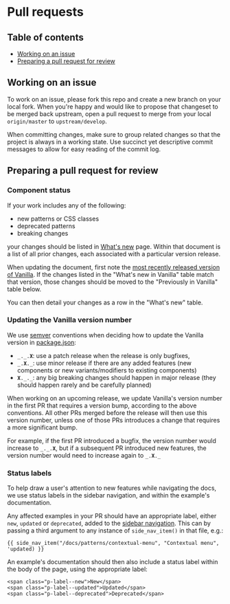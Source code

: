# Pull requests

## Table of contents

- [Working on an issue](#working-on-an-issue)
- [Preparing a pull request for review](#preparing-a-pull-request-for-review)

## Working on an issue

To work on an issue, please fork this repo and create a new branch on your local fork. When you're happy and would like to propose that changeset to be merged back upstream, open a pull request to merge from your local `origin/master` to `upstream/develop`.

When committing changes, make sure to group related changes so that the project is always in a working state. Use succinct yet descriptive commit messages to allow for easy reading of the commit log.

## Preparing a pull request for review

### Component status

If your work includes any of the following:

- new patterns or CSS classes
- deprecated patterns
- breaking changes

your changes should be listed in [What's new](/templates/docs/whats-new) page. Within that document is a list of all prior changes, each associated with a particular version release.

When updating the document, first note the [most recently released version of Vanilla](https://github.com/canonical-web-and-design/vanilla-framework/tags). If the changes listed in the "What's new in Vanilla" table match that version, those changes should be moved to the "Previously in Vanilla" table below.

You can then detail your changes as a row in the "What's new" table.

### Updating the Vanilla version number

We use [semver](https://semver.org/) conventions when deciding how to update the Vanilla version in [package.json](https://github.com/canonical-web-and-design/vanilla-framework/blob/master/package.json):

- <code>\_.\_.**X**</code>: use a patch release when the release is only bugfixes,
- <code>\_.**X**.\_</code>: use minor release if there are any added features (new components or new variants/modifiers to existing components)
- <code>**X**.\_.\_</code>: any big breaking changes should happen in major release (they should happen rarely and be carefully planned)

When working on an upcoming release, we update Vanilla's version number in the first PR that requires a version bump, according to the above conventions. All other PRs merged before the release will then use this version number, unless one of those PRs introduces a change that requires a more significant bump.

For example, if the first PR introduced a bugfix, the version number would increase to <code>\_.\_.**X**</code>, but if a subsequent PR introduced new features, the version number would need to increase again to <code>\_.**X**.\_</code>

### Status labels

To help draw a user's attention to new features while navigating the docs, we use status labels in the sidebar navigation, and within the example's documentation.

Any affected examples in your PR should have an appropriate label, either `new`, `updated` or `deprecated`, added to the [sidebar navigation](/templates/_layouts/docs.html). This can by passing a third argument to any instance of `side_nav_item()` in that file, e.g.:

```
{{ side_nav_item("/docs/patterns/contextual-menu", "Contextual menu", 'updated) }}
```

An example's documentation should then also include a status label within the body of the page, using the appropriate label:

```
<span class="p-label--new">New</span>
<span class="p-label--updated">Updated</span>
<span class="p-label--deprecated">Deprecated</span>
```
